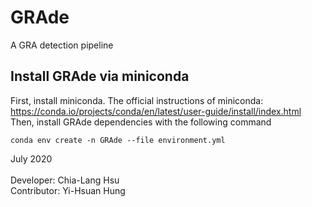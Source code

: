 # GRAde
A GRA detection pipeline

## Install GRAde via miniconda
First, install miniconda. The official instructions of miniconda: https://conda.io/projects/conda/en/latest/user-guide/install/index.html <br>
Then, install GRAde dependencies with the following command
```
conda env create -n GRAde --file environment.yml
```



July 2020
<br><br>
Developer: Chia-Lang Hsu<br>
Contributor: Yi-Hsuan Hung<br>
